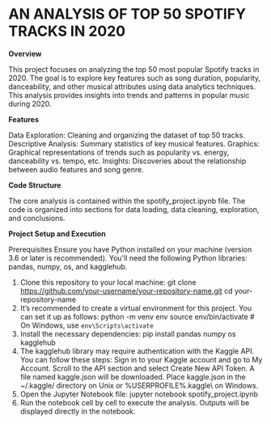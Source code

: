 # AN ANALYSIS OF TOP 50 SPOTIFY TRACKS IN 2020

**Overview**

This project focuses on analyzing the top 50 most popular Spotify tracks in 2020. The goal is to explore key features such as song duration, popularity, danceability, and other musical attributes using data analytics techniques. This analysis provides insights into trends and patterns in popular music during 2020.

**Features**

Data Exploration: Cleaning and organizing the dataset of top 50 tracks.
Descriptive Analysis: Summary statistics of key musical features.
Graphics: Graphical representations of trends such as popularity vs. energy, danceability vs. tempo, etc.
Insights: Discoveries about the relationship between audio features and song genre.

**Code Structure**

The core analysis is contained within the spotify_project.ipynb file.
The code is organized into sections for data loading, data cleaning, exploration, and conclusions.

**Project Setup and Execution**

Prerequisites
Ensure you have Python installed on your machine (version 3.6 or later is recommended).
You'll need the following Python libraries: pandas, numpy, os, and kagglehub.

1. Clone this repository to your local machine:
git clone https://github.com/your-username/your-repository-name.git
cd your-repository-name
2. It’s recommended to create a virtual environment for this project. You can set it up as follows:
python -m venv env
source env/bin/activate  # On Windows, use `env\Scripts\activate`
3. Install the necessary dependencies:
pip install pandas numpy os kagglehub
4. The kagglehub library may require authentication with the Kaggle API. You can follow these steps:
Sign in to your Kaggle account and go to My Account.
Scroll to the API section and select Create New API Token. A file named kaggle.json will be downloaded.
Place kaggle.json in the ~/.kaggle/ directory on Unix or %USERPROFILE%\.kaggle\ on Windows.
5. Open the Jupyter Notebook file:
jupyter notebook spotify_project.ipynb
6. Run the notebook cell by cell to execute the analysis. Outputs will be displayed directly in the notebook.
